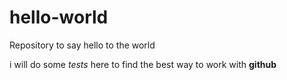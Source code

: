 # hello-world
Repository to say hello to the world

i will do some _tests_ here to find the best way to work with **github**
